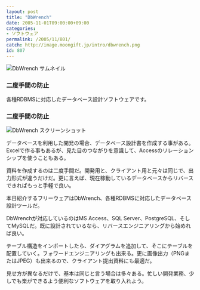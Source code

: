 ```yaml
---
layout: post
title: "DbWrench"
date: 2005-11-01T09:00:00+09:00
categories:
- ソフトウェア
permalink: /2005/11/801/
catch: http://image.moongift.jp/intro/dbwrench.png
id: 807
---
```

 ![DbWrench サムネイル](http://image.moongift.jp/intro/dbwrench.s.png "DbWrench サムネイル")
  

### 二度手間の防止
  
各種RDBMSに対応したデータベース設計ソフトウェアです。  
<!--more-->  

### 二度手間の防止
  

![DbWrench スクリーンショット](http://image.moongift.jp/intro/dbwrench.png "DbWrench スクリーンショット")

  

データベースを利用した開発の場合、データベース設計書を作成する事がある。Excelで作る事もあるが、見た目のつながりを意識して、Accessのリレーションシップを使うこともある。

  

資料を作成するのは二度手間だ。開発用と、クライアント用と元々は同じで、出力形式が違うだけだ。更に言えば、現在稼動しているデータベースからリバースできればもっと手軽で良い。

  

本日紹介するフリーウェアはDbWrench、各種RDBMSに対応したデータベース設計ツールだ。

  

DbWrenchが対応しているのはMS Access、SQL Server、PostgreSQL、そしてMySQLだ。既に設計されているなら、リバースエンジニアリングから始めれば良い。

  

テーブル構造をインポートしたら、ダイアグラムを追加して、そこにテーブルを配置していく。フォワードエンジニアリングも出来る。更に画像出力（PNGまたはJPEG）も出来るので、クライアント提出資料にも最適だ。

  

見せ方が異なるだけで、基本は同じと言う場合は多々ある。忙しい開発業務、少しでも楽ができるよう便利なソフトウェアを取り入れよう。

